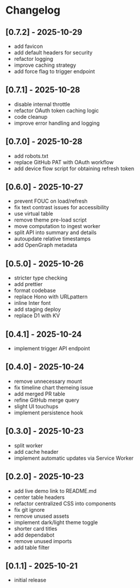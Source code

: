 # Changelog

## [0.7.2] - 2025-10-29

- add favicon
- add default headers for security
- refactor logging
- improve caching strategy
- add force flag to trigger endpoint

## [0.7.1] - 2025-10-28

- disable internal throttle
- refactor OAuth token caching logic
- code cleanup
- improve error handling and logging

## [0.7.0] - 2025-10-28

- add robots.txt
- replace GitHub PAT with OAuth workflow
- add device flow script for obtaining refresh token

## [0.6.0] - 2025-10-27

- prevent FOUC on load/refresh
- fix text contrast issues for accessibility
- use virtual table
- remove theme pre-load script
- move computation to ingest worker
- split API into summary and details
- autoupdate relative timestamps
- add OpenGraph metadata

## [0.5.0] - 2025-10-26

- stricter type checking
- add prettier
- format codebase
- replace Hono with URLpattern
- inline Inter font
- add staging deploy
- replace D1 with KV

## [0.4.1] - 2025-10-24

- implement trigger API endpoint

## [0.4.0] - 2025-10-24

- remove unnecessary mount
- fix timeline chart themeing issue
- add merged PR table
- refine GitHub merge query
- slight UI touchups
- implement persistence hook

## [0.3.0] - 2025-10-23

- split worker
- add cache header
- implement automatic updates via Service Worker

## [0.2.0] - 2025-10-23

- add live demo link to README.md
- center table headers
- refactor centralized CSS into components
- fix git ignore
- remove unused assets
- implement dark/light theme toggle
- shorter card titles
- add dependabot
- remove unused imports
- add table filter

## [0.1.1] - 2025-10-21

- initial release
